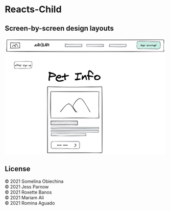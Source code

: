 # Reacts-Child

## Screen-by-screen design layouts

![](client/public/screen-by-screen/login_signup.png)

<!-- ![](client/public/screen-by-screen/PetInfo.png) -->

## License

© 2021 Somelina Obiechina
<br>
© 2021 Jess Parnow
<br>
© 2021 Roxette Banos
<br>
© 2021 Mariam Ali
<br>
© 2021 Romina Aguado
